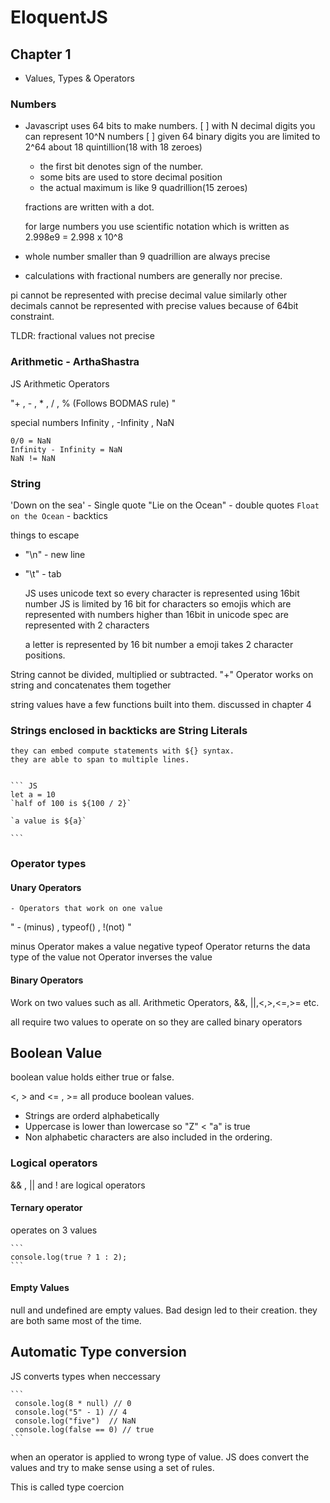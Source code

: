 # EloquentJS

## Chapter 1

- Values, Types & Operators

### Numbers

- Javascript uses 64 bits to make numbers.
  [ ] with N decimal digits you can represent 10^N numbers
  [ ] given 64 binary digits you are limited to 2^64
  about 18 quintillion(18 with 18 zeroes)

  - the first bit denotes sign of the number.
  - some bits are used to store decimal position
  - the actual maximum is like 9 quadrillion(15 zeroes)

  fractions are written with a dot.

  for large numbers you use scientific notation
    which is written as 2.998e9 = 2.998 x 10^8

- whole number smaller than 9 quadrillion are always precise
- calculations with fractional numbers are generally nor precise.

pi cannot be represented with precise decimal value similarly
other decimals cannot be represented with precise values because
of 64bit constraint.

TLDR: fractional values not precise

### Arithmetic - ArthaShastra

JS Arithmetic Operators
  
 "+ , - , * , / , % (Follows BODMAS rule) "
  
special numbers
  Infinity , -Infinity , NaN

    0/0 = NaN
    Infinity - Infinity = NaN
    NaN != NaN

### String
  
  'Down on the sea' - Single quote
  "Lie on the Ocean" - double quotes
  `Float on the Ocean` - backtics

  things to escape

- "\n" - new line
- "\t" - tab

  JS uses unicode text so every character is represented using 16bit number
  JS is limited by 16 bit for characters so emojis which are represented with
  numbers higher than 16bit in unicode spec are represented with 2 characters

  a letter is represented by 16 bit number
  a emoji takes 2 character positions.

 String cannot be divided, multiplied or subtracted.
 "+" Operator works on string and concatenates them together

 string values have a few functions built into them. discussed in chapter 4

### Strings enclosed in backticks are String Literals

    they can embed compute statements with ${} syntax.
    they are able to span to multiple lines.


    ``` JS
    let a = 10
    `half of 100 is ${100 / 2}`
    
    `a value is ${a}`

    ```

### Operator types

#### Unary Operators

    - Operators that work on one value
  "  - (minus) , typeof() , !(not) "

  minus Operator makes a value negative
  typeof Operator returns the data type of the value
  not Operator inverses the value

#### Binary Operators

  Work on two values such as all.
  Arithmetic Operators, &&, ||,<,>,<=,>= etc.

  all require two values to operate on so they are called binary operators

## Boolean Value

boolean value holds either true or false.

<, > and <= , >= all produce boolean values.

- Strings are orderd alphabetically
- Uppercase is lower than lowercase so "Z" < "a" is true
- Non alphabetic characters are also included in the ordering.

### Logical operators

&& , || and ! are logical operators

#### Ternary operator

operates on 3 values

    ```
    console.log(true ? 1 : 2);
    ```

#### Empty Values

null and undefined are empty values.
  Bad design led to their creation.
  they are both same most of the time.

## Automatic Type conversion

JS converts types when neccessary

    ```
     console.log(8 * null) // 0
     console.log("5" - 1) // 4
     console.log("five")  // NaN
     console.log(false == 0) // true
    ```

when an operator is applied to wrong type of value. JS does
convert the values and try to make sense using a set of rules.

This is called type coercion
